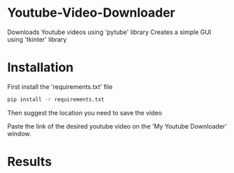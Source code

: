 # Youtube-Video-Downloader
Downloads Youtube videos using 'pytube' library
Creates a simple GUI using 'tkinter' library

# Installation

First install the 'requirements.txt' file

```bash
pip install -r requirements.txt
```

Then suggest the location you need to save the video

Paste the link of the desired youtube video on the 'My Youtube Downloader' window.

# Results

